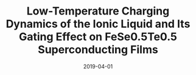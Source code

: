 ---
title: "Low-Temperature Charging Dynamics of the Ionic Liquid and Its Gating Effect on FeSe0.5Te0.5 Superconducting Films"
collection: publications
permalink: /publication/2019-04-01-Low-Temperature-Charging-Dynamics-of-the-Ionic-Liquid-and-Its-Gating-Effect-on-FeSe05Te05-Superconducting-Films
date: 2019-04-01
venue: 'ACS Applied Materials &amp; Interfaces'
paperurl: 'https://doi.org/10.1021%2Facsami.9b02373'
citation: 'Cheng Zhang, Wei Zhao, <strong>Sheng Bi</strong>, Christopher Rouleau, Jason Fowlkes, Walker Boldman, Genda Gu, Qiang Li, Guang Feng, Philip Rack&quot;Low-Temperature Charging Dynamics of the Ionic Liquid and Its Gating Effect on FeSe0.5Te0.5 Superconducting Films.&quot; ACS Applied Materials &amp;amp; Interfaces, 2019.'
---